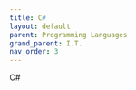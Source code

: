 ```yaml
---
title: C#
layout: default
parent: Programming Languages
grand_parent: I.T.
nav_order: 3 
---
```


C#